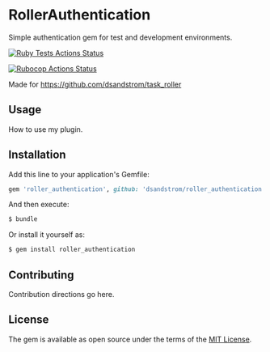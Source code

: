 # RollerAuthentication
Simple authentication gem for test and development environments.

[![Ruby Tests Actions Status](https://github.com/dsandstrom/roller_authentication/workflows/Ruby%20Tests/badge.svg)](https://github.com/dsandstrom/roller_authentication/actions?query=workflow%3A%22Ruby+Tests%22)

[![Rubocop Actions Status](https://github.com/dsandstrom/roller_authentication/workflows/Rubocop/badge.svg)](https://github.com/dsandstrom/roller_authentication/actions?query=workflow%3ARubocop)

Made for https://github.com/dsandstrom/task_roller

## Usage
How to use my plugin.

## Installation
Add this line to your application's Gemfile:

```ruby
gem 'roller_authentication', github: 'dsandstrom/roller_authentication
```

And then execute:
```bash
$ bundle
```

Or install it yourself as:
```bash
$ gem install roller_authentication
```

## Contributing
Contribution directions go here.

## License
The gem is available as open source under the terms of the [MIT License](https://opensource.org/licenses/MIT).

